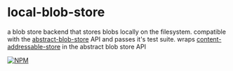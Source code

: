 # local-blob-store

a blob store backend that stores blobs locally on the filesystem. compatible with the [abstract-blob-store](https://github.com/maxogden/abstract-blob-store) API and passes it's test suite. wraps [content-addressable-store](https://www.npmjs.org/package/content-addressable-store) in the abstract blob store API

[![NPM](https://nodei.co/npm/local-blob-store.png)](https://nodei.co/npm/local-blob-store/)
